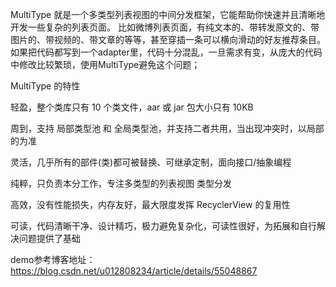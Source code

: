 MultiType 就是一个多类型列表视图的中间分发框架，它能帮助你快速并且清晰地开发一些复杂的列表页面。
比如微博列表页面，有纯文本的、带转发原文的、带图片的、带视频的、带文章的等等，甚至穿插一条可以横向滑动的好友推荐条目。
如果把代码都写到一个adapter里，代码十分混乱，一旦需求有变，从庞大的代码中修改比较繁琐，使用MultiType避免这个问题；

MultiType 的特性


轻盈，整个类库只有 10 个类文件，aar 或 jar 包大小只有 10KB

周到，支持 局部类型池 和 全局类型池，并支持二者共用，当出现冲突时，以局部的为准

灵活，几乎所有的部件(类)都可被替换、可继承定制，面向接口/抽象编程

纯粹，只负责本分工作，专注多类型的列表视图 类型分发

高效，没有性能损失，内存友好，最大限度发挥 RecyclerView 的复用性

可读，代码清晰干净、设计精巧，极力避免复杂化，可读性很好，为拓展和自行解决问题提供了基础


demo参考博客地址：https://blog.csdn.net/u012808234/article/details/55048867